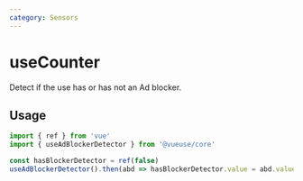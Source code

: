 ```yaml
---
category: Sensors
---
```


# useCounter

Detect if the use has or has not an Ad blocker.

## Usage

```ts
import { ref } from 'vue'
import { useAdBlockerDetector } from '@vueuse/core'

const hasBlockerDetector = ref(false)
useAdBlockerDetector().then(abd => hasBlockerDetector.value = abd.value)
```
